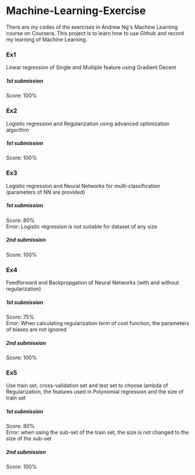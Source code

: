 # Machine-Learning-Exercise
There are my codes of the exercises in Andrew Ng's Machine Learning course on Coursera.
This project is to learn how to use Github and record my learning of Machine Learning.

### Ex1
Linear regression of Single and Multiple feature using Gradient Decent
##### 1st submission
Score: 100%

### Ex2
Logistic regression and Regularization using advanced optimization algorithm
##### 1st submission
Score: 100%

### Ex3
Logistic regression and Neural Networks for multi-classification (parameters of NN are provided)
##### 1st submission
Score: 80%  
Error: Logistic regression is not suitable for dataset of any size
##### 2nd submission
Score: 100%

### Ex4
Feedforward and Backpropgation of Neural Networks (with and without regularization)
##### 1st submission
Score: 75%  
Error: When calculating regularization term of cost function, the parameters of biases are not ignored
##### 2nd submission
Score: 100%

### Ex5
Use train set, cross-validation set and test set to choose lambda of Regularization, the features used in Polynomial regression and the size of train set
##### 1st submission
Score: 80%  
Error: when using the sub-set of the train set, the size is not changed to the size of the sub-set
##### 2nd submission
Score: 100%
